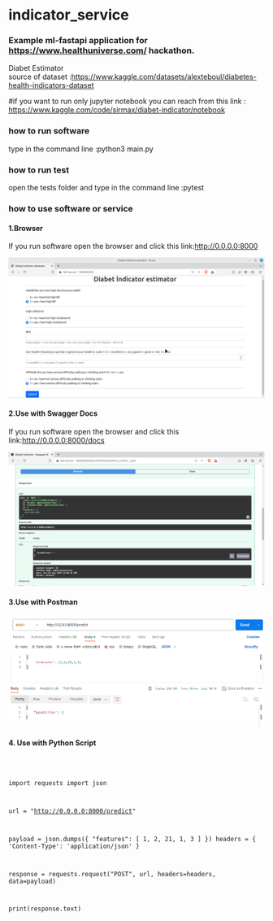 # indicator_service

### Example ml-fastapi application  for https://www.healthuniverse.com/ hackathon.

Diabet Estimator <br/>
source of dataset :https://www.kaggle.com/datasets/alexteboul/diabetes-health-indicators-dataset

#if you want to run only jupyter notebook you can reach from this link : https://www.kaggle.com/code/sirmax/diabet-indicator/notebook

### how to run software
type in the command line :python3 main.py


### how to run test
open the tests folder and  type in the command line :pytest


### how to use software or service

#### 1.Browser

If you run software open the browser and click this link:http://0.0.0.0:8000

![docs](/img/gui.png )

#### 2.Use with Swagger  Docs

If you run software open the browser and click this link:http://0.0.0.0:8000/docs

![docs](/img/docs.png )

#### 3.Use with Postman
![postman](/img/postman.png )




#### 4. Use with Python Script
<code>

import requests
import json

url = "http://0.0.0.0:8000/predict"

payload = json.dumps({
  "features": [
    1,
    2,
    21,
    1,
    3
  ]
})
headers = {
  'Content-Type': 'application/json'
}

response = requests.request("POST", url, headers=headers, data=payload)

print(response.text)

</code>